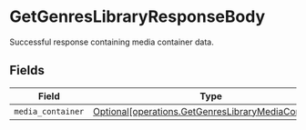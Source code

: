 # GetGenresLibraryResponseBody

Successful response containing media container data.


## Fields

| Field                                                                                                            | Type                                                                                                             | Required                                                                                                         | Description                                                                                                      |
| ---------------------------------------------------------------------------------------------------------------- | ---------------------------------------------------------------------------------------------------------------- | ---------------------------------------------------------------------------------------------------------------- | ---------------------------------------------------------------------------------------------------------------- |
| `media_container`                                                                                                | [Optional[operations.GetGenresLibraryMediaContainer]](../../models/operations/getgenreslibrarymediacontainer.md) | :heavy_minus_sign:                                                                                               | N/A                                                                                                              |